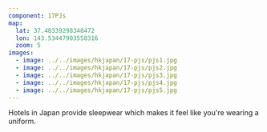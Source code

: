 ```yaml
---
component: 17PJs
map:
  lat: 37.48339298348472
  lon: 143.53447903558316
  zoom: 5
images:
  - image: ../../images/hkjapan/17-pjs/pjs1.jpg
  - image: ../../images/hkjapan/17-pjs/pjs2.jpg
  - image: ../../images/hkjapan/17-pjs/pjs3.jpg
  - image: ../../images/hkjapan/17-pjs/pjs4.jpg
  - image: ../../images/hkjapan/17-pjs/pjs5.jpg
---
```


Hotels in Japan provide sleepwear which makes it feel like you're wearing a uniform.


